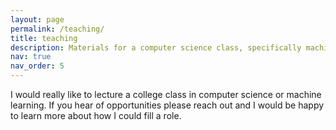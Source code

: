 ```yaml
---
layout: page
permalink: /teaching/
title: teaching
description: Materials for a computer science class, specifically machine learning related.
nav: true
nav_order: 5
---
```


I would really like to lecture a college class in computer science or machine learning. If you hear of opportunities please reach out and I would be happy to learn more about how I could fill a role.

